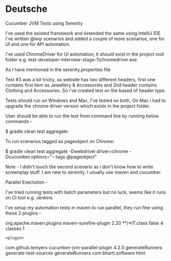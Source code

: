 # Deutsche
Cucumber JVM Tests using Serenity


I've used the existed framework and extended the same using IntelliJ IDE
I've written @wip scenarios and added a couple of more scenarios, one for UI and one for API automation.

I've used ChromeDriver for UI automation, it should exist in the project root folder e.g. test-developer-interview-stage-1\chromedriver.exe

As I have mentioned in the serenity.properties file

Test #3 was a bit tricky, as website has two different headers, first one contains first item as Jewellery & Accessories and 2nd header contains Clothing and Accessories. So i've created test on the based of header type. 

Tests should run on Windows and Mac, I've tested on both, On Mac i had to upgrade the chrome driver version which exists in the project folder.

User should be able to run the test from command line by running below commands -

$ gradle clean test aggregate

To run scenarios tagged as pageobject on Chrome:

$ gradle clean test aggregate -Dwebdriver.driver=chrome -Dcucumber.options="--tags @pageobject"

Note - I didn't touch the second scenario as i don't know how to write screenplay stuff. I am new to serenity.
I usually use maven and cucumber.

Parallel Exectution - 

I've tried running tests with batch parameters but no luck, seems like it runs on CI tool e.g. Jenkins

I've setup my automation tests in maven to run parallel, they run fine using these 2 plugins -

   <plugin>
            <groupId>org.apache.maven.plugins</groupId>
            <artifactId>maven-surefire-plugin</artifactId>
            <version>2.20</version>
            <configuration>
                <includes>
                    <include>**/*IT.class</include>
                </includes>
                <reuseForks>false</reuseForks>
                <forkCount>4</forkCount>
                <parallel>classes</parallel>
                <threadCount>1</threadCount>
            </configuration>
    </plugin>



    <plugin>
  <groupId>com.github.temyers</groupId>
  <artifactId>cucumber-jvm-parallel-plugin</artifactId>
  <version>4.2.0</version>
  <executions>
    <execution>
      <id>generateRunners</id>
      <phase>generate-test-sources</phase>
      <goals>
        <goal>generateRunners</goal>
      </goals>
      <configuration>
        <!-- List of package names to scan for glue code. -->
        <glue>
          <package>com.bharti.software</package>
        </glue>
        <format>html</format>
      </configuration>
    </execution>
  </executions>
</plugin>

